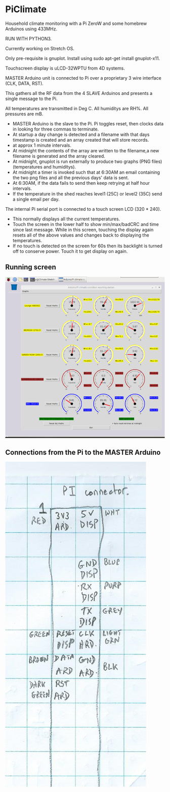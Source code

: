 # PiClimate

Household climate monitoring with a Pi ZeroW and some homebrew Arduinos using 433MHz.

RUN WITH PYTHON3.

Currently working on Stretch OS.

Only pre-requisite is gnuplot. Install using sudo apt-get install gnuplot-x11.

Touchscreen display is uLCD-32WPTU from 4D systems.

MASTER Arduino unit is connected to Pi over a proprietary 3 wire interface (CLK, DATA, RST).

This gathers all the RF data from the 4 SLAVE Arduinos and presents a single message to the Pi. 

All temperatures are transmitted in Deg C. All humiditys are RH%. All pressures are mB.

* MASTER Arduino is the slave to the Pi. Pi toggles reset, then clocks data in looking for three commas to terminate.
* At startup a day change is detected and a filename with that days timestamp is created and an array created that will store records.
* at approx 1 minute intervals.
* At midnight the contents of the array are written to the filename,a new filename is generated and the array cleared.
* At midnight, gnuplot is run externally to produce two graphs (PNG files) (temperatures and humiditys).
* At midnight a timer is invoked such that at 6:30AM an email containing the two png files and all the previous days' data is sent.
* At 6:30AM, if the data fails to send then keep retrying at half hour intervals.
* If the temperature in the shed reaches level1 (25C) or level2 (35C) send a single email per day.

The internal Pi serial port is connected to a touch screen LCD (320 * 240).

* This normally displays all the current temperatures.
* Touch the screen in the lower half to show min/max/badCRC and time since last message. While in this screen, touching the display again resets all of the above values and changes back to displaying the temperatures.
* If no touch is detected on the screen for 60s then its backlight is turned off to conserve power. Touch it to get display on again.

## Running screen
![NewScreen](https://raw.githubusercontent.com/MarkDH102/ClimateMonitoring/master/resources/NewScreen.png)

## Connections from the Pi to the MASTER Arduino
![LatestPiConnections](https://raw.githubusercontent.com/MarkDH102/ClimateMonitoring/master/resources/LatestPiConnections.jpg)
